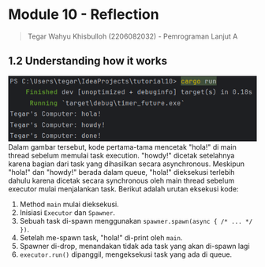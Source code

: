 # Module 10 - Reflection
> Tegar Wahyu Khisbulloh (2206082032) - Pemrograman Lanjut A

## 1.2 Understanding how it works
![timer.png](images/timer.png)
Dalam gambar tersebut, kode pertama-tama mencetak "hola!" di main thread sebelum
memulai task execution. "howdy!" dicetak setelahnya karena bagian dari task yang dihasilkan
secara asynchronous. Meskipun "hola!" dan "howdy!" berada dalam queue, "hola!" dieksekusi
terlebih dahulu karena dicetak secara synchronous oleh main thread sebelum executor mulai
menjalankan task.
Berikut adalah urutan eksekusi kode:
1. Method `main` mulai dieksekusi.
2. Inisiasi `Executor` dan `Spawner`.
3. Sebuah task di-spawn menggunakan `spawner.spawn(async { /* ... */ })`.
4. Setelah me-spawn task, "hola!" di-print oleh `main`.
5. Spawner di-drop, menandakan tidak ada task yang akan di-spawn lagi
6. `executor.run()` dipanggil, mengeksekusi task yang ada di queue.